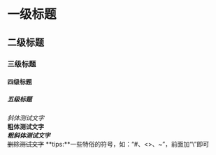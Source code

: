# 一级标题
## 二级标题
### 三级标题
#### 四级标题
##### 五级标题
*斜体测试文字* <br>
**粗体测试文字** <br>
***粗斜体测试文字*** <br>
~~删除测试文字~~
**tips:**一些特俗的符号，如：“\#、\<\>、\~”，前面加“\”即可 
